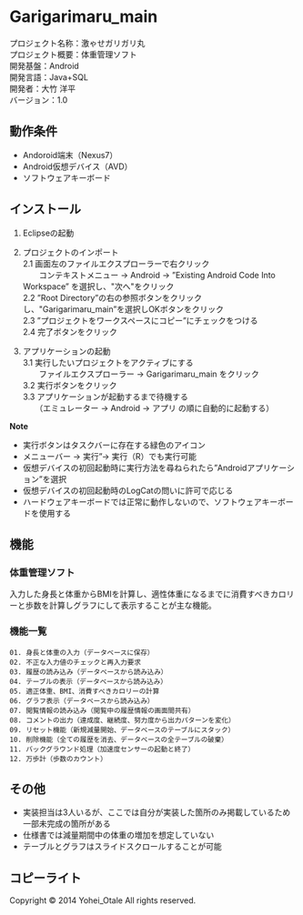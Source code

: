 Garigarimaru_main
======================

プロジェクト名称：激ゃせガリガリ丸  
プロジェクト概要：体重管理ソフト  
開発基盤：Android  
開発言語：Java+SQL  
開発者：大竹 洋平  
バージョン：1.0

動作条件
------

+ Andoroid端末（Nexus7）
+ Android仮想デバイス（AVD）
+ ソフトウェアキーボード


インストール
----------------

1. Eclipseの起動  
2. プロジェクトのインポート  
2.1 画面左のファイルエクスプローラーで右クリック  
　　コンテキストメニュー -> Android -> ”Existing Android Code Into Workspace” を選択し、"次へ"をクリック  
2.2 ”Root Directory”の右の参照ボタンをクリックし、"Garigarimaru_main”を選択しOKボタンをクリック  
2.3 ”プロジェクトをワークスペースにコピー”にチェックをつける  
2.4 完了ボタンをクリック

3. アプリケーションの起動  
3.1 実行したいプロジェクトをアクティブにする  
　　ファイルエクスプローラー -> Garigarimaru_main をクリック  
3.2 実行ボタンをクリック  
3.3 アプリケーションが起動するまで待機する  
　　（エミュレーター -> Android -> アプリ の順に自動的に起動する）

**Note**  

+ 実行ボタンはタスクバーに存在する緑色のアイコン  
+ メニューバー -> 実行”-> 実行（R）でも実行可能  
+ 仮想デバイスの初回起動時に実行方法を尋ねられたら”Androidアプリケーション”を選択  
+ 仮想デバイスの初回起動時のLogCatの問いに許可で応じる  
+ ハードウェアキーボードでは正常に動作しないので、ソフトウェアキーボードを使用する  


機能
--------
### 体重管理ソフト
入力した身長と体重からBMIを計算し、適性体重になるまでに消費すべきカロリーと歩数を計算しグラフにして表示することが主な機能。  


### 機能一覧

    01. 身長と体重の入力（データベースに保存）
    02. 不正な入力値のチェックと再入力要求
    03. 履歴の読み込み（データベースから読み込み）
    04. テーブルの表示（データベースから読み込み）
    05. 適正体重、BMI、消費すべきカロリーの計算
    06. グラフ表示（データベースから読み込み）
    07. 閲覧情報の読み込み（閲覧中の履歴情報の画面間共有）
    08. コメントの出力（達成度、継続度、努力度から出力パターンを変化）
    09. リセット機能（新規減量開始、データベースのテーブルにスタック）
    10. 削除機能（全ての履歴を消去、データベースの全テーブルの破棄）
    11. バックグラウンド処理（加速度センサーの起動と終了）
    12. 万歩計（歩数のカウント）


その他
----------
+ 実装担当は3人いるが、ここでは自分が実装した箇所のみ掲載しているため一部未完成の箇所がある
+ 仕様書では減量期間中の体重の増加を想定していない
+ テーブルとグラフはスライドスクロールすることが可能

 
コピーライト
----------
Copyright &copy; 2014 Yohei_Otale All rights reserved.
